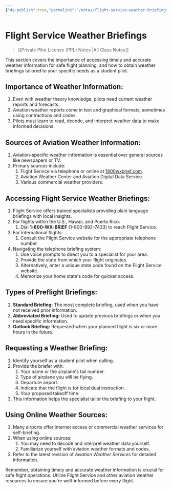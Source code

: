 ```yaml
---
{"dg-publish":true,"permalink":"/notes/flight-service-weather-briefings/","title":"Flight Service Weather Briefings","tags":["aviation","classnotes"]}
---
```



# Flight Service Weather Briefings
> [[Private Pilot License (PPL) Notes \|All Class Notes]]


This section covers the importance of accessing timely and accurate weather information for safe flight planning, and how to obtain weather briefings tailored to your specific needs as a student pilot.

## Importance of Weather Information:

1. Even with weather theory knowledge, pilots need current weather reports and forecasts.
2. Aviation weather reports come in text and graphical formats, sometimes using contractions and codes.
3. Pilots must learn to read, decode, and interpret weather data to make informed decisions.

## Sources of Aviation Weather Information:

1. Aviation-specific weather information is essential over general sources like newspapers or TV.
2. Primary sources include:
    1. Flight Service via telephone or online at [1800wxbrief.com](https://www.1800wxbrief.com/).
    2. Aviation Weather Center and Aviation Digital Data Service.
    3. Various commercial weather providers.

## Accessing Flight Service Weather Briefings:

1. Flight Service offers trained specialists providing plain language briefings with local insights.
2. For flights within the U.S., Hawaii, and Puerto Rico:
    1. Dial **1-800-WX-BRIEF** (1-800-992-7433) to reach Flight Service.
3. For international flights:
    1. Consult the Flight Service website for the appropriate telephone number.
4. Navigating the telephone briefing system:
    1. Use voice prompts to direct you to a specialist for your area.
    2. Provide the state from which your flight originates.
    3. Alternatively, enter a unique state code found on the Flight Service website.
    4. Memorize your home state's code for quicker access.

## Types of Preflight Briefings:

1. **Standard Briefing:** The most complete briefing, used when you have not received prior information.
2. **Abbreviated Briefing:** Used to update previous briefings or when you need specific information.
3. **Outlook Briefing:** Requested when your planned flight is six or more hours in the future.

## Requesting a Weather Briefing:

1. Identify yourself as a student pilot when calling.
2. Provide the briefer with:
    1. Your name or the airplane's tail number.
    2. Type of airplane you will be flying.
    3. Departure airport.
    4. Indicate that the flight is for local dual instruction.
    5. Your proposed takeoff time.
3. This information helps the specialist tailor the briefing to your flight.

## Using Online Weather Sources:

1. Many airports offer internet access or commercial weather services for self-briefing.
2. When using online sources:
    1. You may need to decode and interpret weather data yourself.
    2. Familiarize yourself with aviation weather formats and codes.
3. Refer to the latest revision of _Aviation Weather Services_ for detailed information.

Remember, obtaining timely and accurate weather information is crucial for safe flight operations. Utilize Flight Service and other aviation weather resources to ensure you're well-informed before every flight.
